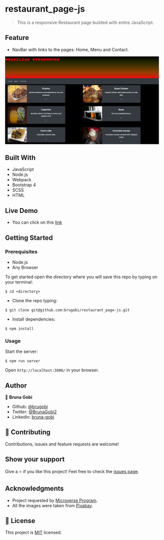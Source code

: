 # restaurant_page-js

> This is a responsive Restaurant page builded with entire JavaScript.

## Feature

- NavBar with links to the pages: Home, Menu and Contact.

![home_page](./src/assets/menu.png)

## Built With

- JavaScript
- Node.js
- Webpack
- Bootstrap 4
- SCSS
- HTML

## Live Demo

- You can click on this [link](https://raw.githack.com/brugobi/restaurant_page-js/feature/dist/index.html)

## Getting Started

### Prerequisites

- Node.js
- Any Browser

To get started open the directory where you will save this repo by typing on your terminal:

```
$ cd <directory>
```

- Clone the repo typing:

```
$ git clone git@github.com:brugobi/restaurant_page-js.git
```

- Install dependencies:

```
$ npm install
```

### Usage

Start the server:

```
$ npm run server
```

Open `http://localhost:3000/` in your browser.

## Author

👤 **Bruna Gobi**

- Github: [@brugobi](https://github.com/brugobi)
- Twitter: [@BrunaGobi2](https://twitter.com/BrunaGobi2)
- Linkedin: [bruna-gobi](https://www.linkedin.com/in/bruna-gobi/)

## 🤝 Contributing

Contributions, issues and feature requests are welcome!

## Show your support

Give a ⭐️ if you like this project!
Feel free to check the [issues page](issues/).

## Acknowledgments

- Project requested by [Microverse Program](https://www.microverse.org/).
- All the images were taken from [Pixabay](https://pixabay.com/pt/).

## 📝 License

This project is [MIT](lic.url) licensed.
